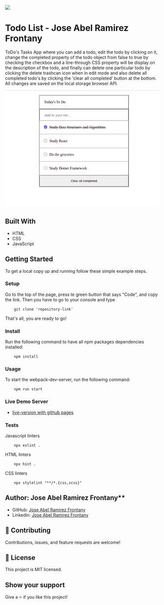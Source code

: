 ![](https://img.shields.io/badge/Microverse-blueviolet)

# Todo List - Jose Abel Ramirez Frontany


ToDo's Tasks App where you can add a todo, edit the todo by clicking on it, change the completed property of the todo object from false to true by checking the checkbox and a line-through CSS property will be display on the description of the todo, and finally can delete one particular todo by clicking the delete trashcan icon when in edit mode and also delete all completed todo's by clicking the 'clear all completed' button at the bottom. All changes are saved on the local storage browser API.

![screenshot](./app_screenshot.png)

## Built With

- HTML
- CSS
- JavaScript

## Getting Started

To get a local copy up and running follow these simple example steps.

### Setup

Go to the top of the page, press te green button that says "Code", and copy the link. Then you have to go to your console and type

```
    git clone 'repository-link'
```

That's all, you are ready to go!

### Install

Run the following command to have all npm packages dependencies installed:

```
    npm install
```

### Usage

To start the webpack-dev-server, run the following command:

```
    npm run start
```

### Live Demo Server

- [live-version with github pages](https://jose-abel.github.io/todo-list/)



### Tests

Javascript linters

```
    npx eslint .
```

HTML linters

```
    npx hint .

```

CSS linters

```
    npx stylelint "**/*.{css,scss}"
```

## Author: Jose Abel Ramirez Frontany\*\*

- GitHub: [Jose Abel Ramirez Frontany](https://github.com/jose-Abel)
- Linkedin: [Jose Abel Ramirez Frontany](https://www.linkedin.com/in/jose-abel-ramirez-frontany-7674a842/)

## 🤝 Contributing

Contributions, issues, and feature requests are welcome!

## 📝 License

This project is MIT licensed.

## Show your support

Give a ⭐️ if you like this project!

